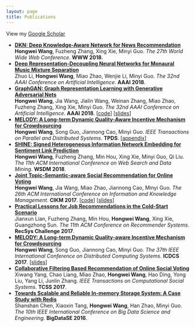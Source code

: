 ```yaml
---
layout: page
title: Publications
---
```


View my [Google Scholar](https://scholar.google.com/citations?user=3C__4wsAAAAJ&hl=en)

- **[DKN: Deep Knowledge-Aware Network for News Recommendation](https://dl.acm.org/citation.cfm?id=3186175)**  
  **Hongwei Wang**, Fuzheng Zhang, Xing Xie, Minyi Guo. *The 27th World Wide Web Conference*. **WWW 2018**.
- **[Deep Representation-Decoupling Neural Networks for Monaural Music Mixture Separation](https://www.aaai.org/ocs/index.php/AAAI/AAAI18/paper/view/16733)**  
  Zhuo Li, **Hongwei Wang**, Miao Zhao, Wenjie Li, Minyi Guo. *The 32nd AAAI Conference on Artificial Intelligence*. **AAAI 2018**.
- **[GraphGAN: Graph Representation Learning with Generative Adversarial Nets](https://www.aaai.org/ocs/index.php/AAAI/AAAI18/paper/view/16611)**  
  **Hongwei Wang**, Jia Wang, Jialin Wang, Weinan Zhang, Miao Zhao, Fuzheng Zhang, Xing Xie, Minyi Guo. *The 32nd AAAI Conference on Artificial Intelligence*. **AAAI 2018**. [[code](https://github.com/hwwang55/GraphGAN)] [[slides](https://hwwang55.github.io/files/2017-talks-GraphGAN-slides.pdf)]
- **[MELODY: A Long-term Dynamic Quality-Aware Incentive Mechanism for Crowdsourcing](https://ieeexplore.ieee.org/abstract/document/8115213/)**  
  **Hongwei Wang**, Song Guo, Jiannong Cao, Minyi Guo. *IEEE Transactions on Parallel and Distributed Systems*. **TPDS**. [[appendix](https://hwwang55.github.io/files/2018-TPDS-MELODY-appendix.pdf)]
- **[SHINE: Signed Heterogeneous Information Network Embedding for Sentiment Link Prediction](https://dl.acm.org/citation.cfm?id=3159666)**  
  **Hongwei Wang**, Fuzheng Zhang, Min Hou, Xing Xie, Minyi Guo, Qi Liu. *The 11th ACM International Conference on Web Search and Data Mining*. **WSDM 2018**.
- **[Joint Topic-Semantic-aware Social Recommendation for Online Voting](https://dl.acm.org/citation.cfm?id=3132889)**  
  **Hongwei Wang**, Jia Wang, Miao Zhao, Jiannong Cao, Minyi Guo. *The 26th ACM International Conference on Information and Knowledge Management*. **CIKM 2017**. [[code](https://github.com/hwwang55/JTS-MF)] [[slides](https://hwwang55.github.io/files/2017-CIKM-JTSMF-slides.pdf)]
- **[Practical Lessons for Job Recommendations in the Cold-Start Scenario](https://dl.acm.org/citation.cfm?id=3124794)**  
  Jianxun Lian, Fuzheng Zhang, Min Hou, **Hongwei Wang**, Xing Xie, Guangzhong Sun. *The 11th ACM Conference on Recommender Systems*. **RecSys Challenge 2017**.
- **[MELODY: A Long-term Dynamic Quality-aware Incentive Mechanism for Crowdsourcing](https://ieeexplore.ieee.org/abstract/document/7980035/)**  
  **Hongwei Wang**, Song Guo, Jiannong Cao, Minyi Guo. *The 37th IEEE International Conference on Distributed Computing Systems*. **ICDCS 2017**. [[slides](https://hwwang55.github.io/files/2017-ICDCS-MELODY-slides.pdf)]
- **[Collaborative Filtering Based Recommendation of Online Social Voting](https://ieeexplore.ieee.org/abstract/document/7866820/)**  
  Xiwang Yang, Chao Liang, Miao Zhao, **Hongwei Wang**, Hao Ding, Yong Liu, Yang Li, Junlin Zhang. *IEEE Transactions on Computational Social Systems*. **TCSS 2017**.
- **[Towards Scalable and Reliable In-memory Storage System: A Case Study with Redis](https://ieeexplore.ieee.org/abstract/document/7847138/)**  
  Shanshan Chen, Xiaoxin Tang, **Hongwei Wang**, Han Zhao, Minyi Guo. *The 10th IEEE International Conference on Big Data Science and Engineering*. **BigDataSE 2016**.
